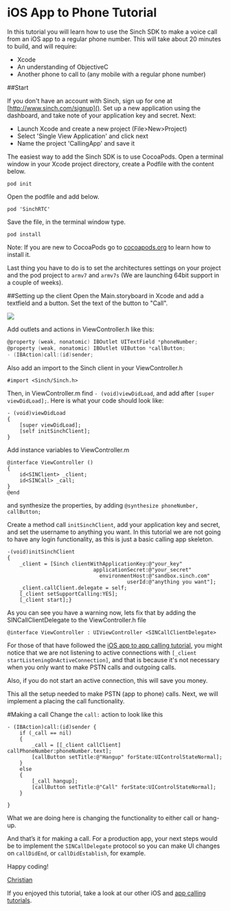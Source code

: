 # iOS App to Phone Tutorial

In this tutorial you will learn how to use the Sinch SDK to make a voice call from an iOS app to a regular phone number. This will take about 20 minutes to build, and will require:
* Xcode
* An understanding of ObjectiveC
* Another phone to call to (any mobile with a regular phone number)

##Start

If you don't have an account with Sinch, sign up for one at [http://www.sinch.com/signup](). Set up a new application using the dashboard, and take note of your application key and secret. Next:

* Launch Xcode and create a new project (File>New>Project)
* Select 'Single View Application' and click next
* Name the project 'CallingApp' and save it

The easiest way to add the Sinch SDK is to use CocoaPods. Open a terminal window in your Xcode project directory, create a Podfile with the content below.

```pod init```

Open the podfile and add below.

```
pod 'SinchRTC'
```

Save the file, in the terminal window type.

```pod install```

Note: If you are new to CocoaPods go to [cocoapods.org](http://cocoapods.org/) to learn how to install it.

Last thing you have to do is to set the architectures settings on your project and the pod project to `armv7` and `armv7s` (We are launching 64bit support in a couple of weeks).


##Setting up the client
Open the Main.storyboard in Xcode and add a textfield and a button. Set the text of the button to "Call".

![](images/callscreen.png)

Add outlets and actions in ViewController.h like this:

```objectivec
@property (weak, nonatomic) IBOutlet UITextField *phoneNumber;
@property (weak, nonatomic) IBOutlet UIButton *callButton;
- (IBAction)call:(id)sender;
```

Also add an import to the Sinch client in your ViewController.h

```#import <Sinch/Sinch.h>```

Then, in ViewController.m find `- (void)viewDidLoad`, and add after `[super viewDidLoad];`. Here is what your code should look like:

```
- (void)viewDidLoad
{
    [super viewDidLoad];
    [self initSinchClient];
}
```

Add instance variables to ViewController.m

```
@interface ViewController ()
{
    id<SINClient> _client;
    id<SINCall> _call;
}
@end
```

and synthesize the properties, by adding `@synthesize phoneNumber, callButton;`

Create a method call `initSinchClient`, add your application key and secret, and set the username to anything you want. In this tutorial we are not going to have any login functionality, as this is just a basic calling app skeleton.

```
-(void)initSinchClient 
{
    _client = [Sinch clientWithApplicationKey:@"your_key"
                            applicationSecret:@"your_secret"
                              environmentHost:@"sandbox.sinch.com"
                                       userId:@"anything you want"];
    _client.callClient.delegate = self;
    [_client setSupportCalling:YES];
    [_client start];}
```

As you can see you have a warning now, lets fix that by adding the SINCallClientDelegate to the ViewController.h file 

`@interface ViewController : UIViewController
<SINCallClientDelegate>`

For those of that have followed the [iOS app to app calling tutorial](https://www.sinch.com/tutorials/ios-simple-voice-app-tutorial/), you might notice that we are not listening to active connections with `[_client startListeningOnActiveConnection]`, and that is because it's not necessary when you only want to make PSTN calls and outgoing calls. 

Also, if you do not start an active connection, this will save you money. 

This all the setup needed to make PSTN (app to phone) calls. Next, we will implement a placing the call functionality.

#Making a call 
Change the `call:` action to look like this 

```
- (IBAction)call:(id)sender {
    if (_call == nil)
    {
        _call = [[_client callClient] callPhoneNumber:phoneNumber.text];
        [callButton setTitle:@"Hangup" forState:UIControlStateNormal];
    }
    else
    {
        [_call hangup];
        [callButton setTitle:@"Call" forState:UIControlStateNormal];
    }
    
}
```

What we are doing here is changing the functionality to either call or hang-up.

And that’s it for making a call. For a production app, your next steps would be to implement the `SINCallDelegate` protocol so you can make UI changes on `callDidEnd`, or `callDidEstablish`, for example.

Happy coding!

[Christian](https://www.sinch.com/author/christian/)

If you enjoyed this tutorial, take a look at our other iOS and [app calling tutorials](https://www.sinch.com/tutorials/?tags%5B%5D=app-to-app&tags%5B%5D=app-to-phone).
